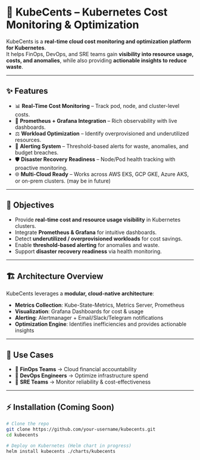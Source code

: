 # 🚀 KubeCents – Kubernetes Cost Monitoring & Optimization

KubeCents is a **real-time cloud cost monitoring and optimization platform for Kubernetes**.  
It helps FinOps, DevOps, and SRE teams gain **visibility into resource usage, costs, and anomalies**, while also providing **actionable insights to reduce waste**.

---

## ✨ Features

- 📊 **Real-Time Cost Monitoring** – Track pod, node, and cluster-level costs.
- 📡 **Prometheus + Grafana Integration** – Rich observability with live dashboards.
- ⚖️ **Workload Optimization** – Identify overprovisioned and underutilized resources.
- 🔔 **Alerting System** – Threshold-based alerts for waste, anomalies, and budget breaches.
- 🛡 **Disaster Recovery Readiness** – Node/Pod health tracking with proactive monitoring.
- 🌐 **Multi-Cloud Ready** – Works across AWS EKS, GCP GKE, Azure AKS, or on-prem clusters. (may be in future)

---

## 🎯 Objectives

- Provide **real-time cost and resource usage visibility** in Kubernetes clusters.  
- Integrate **Prometheus & Grafana** for intuitive dashboards.  
- Detect **underutilized / overprovisioned workloads** for cost savings.  
- Enable **threshold-based alerting** for anomalies and waste.  
- Support **disaster recovery readiness** via health monitoring.  

---

## 🏗 Architecture Overview

KubeCents leverages a **modular, cloud-native architecture**:

- **Metrics Collection**: Kube-State-Metrics, Metrics Server, Prometheus  
- **Visualization**: Grafana Dashboards for cost & usage  
- **Alerting**: Alertmanager + Email/Slack/Telegram notifications  
- **Optimization Engine**: Identifies inefficiencies and provides actionable insights  

---

## 📌 Use Cases

- 🔹 **FinOps Teams** → Cloud financial accountability  
- 🔹 **DevOps Engineers** → Optimize infrastructure spend  
- 🔹 **SRE Teams** → Monitor reliability & cost-effectiveness  

---

## ⚡ Installation (Coming Soon)

```bash
# Clone the repo
git clone https://github.com/your-username/kubecents.git
cd kubecents

# Deploy on Kubernetes (Helm chart in progress)
helm install kubecents ./charts/kubecents
